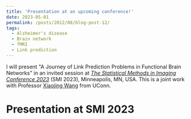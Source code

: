 ```yaml
---
title: 'Presentation at an upcoming conference!'
date: 2023-05-01
permalink: /posts/2012/08/blog-post-12/
tags:
  - Alzheimer's disease
  - Brain network 
  - fMRI
  - Link prediction 
---
```


I will present "A Journey of Link Prediction Problems in Functional
Brain Networks" in an invited session at [<i>The Statistical Methods in Imaging Conference 2023</i>](https://www.sph.umn.edu/events-calendar/statistical-methods-in-imaging-2023/) (SMI 2023),
Minneapolis, MN, USA. This is a joint work with Professor [Xiaojing Wang](https://xiaojing-wang.uconn.edu/) from UConn.

Presentation at SMI 2023
=====